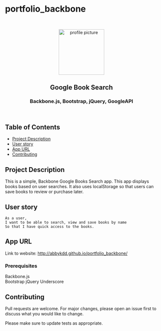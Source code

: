 # portfolio_backbone
<br />
<p align="center">

<img src="https://avatars0.githubusercontent.com/u/25917883?s=460&u=7a579ca5b30bb0db40db0edc7ee93d9ee2469dc7&v=4"  alt="profile picture" width="150" height="150">

<h2 align="center">Google Book Search</h2>

<h3 align="center">
 Backbone.js, Bootstrap, jQuery, GoogleAPI

</h3>
<br />
</p>


## Table of Contents
* [Project Description](#project-description)
* [User story](#user-story)
* [App URL](#app-url)
* [Contributing](#contributing)



## Project Description
This is a simple,  Backbone Google Books Search app. This app displays books based on user searches. It also uses localStorage so that users can save books to review or purchase later.


## User story

```
As a user, 
I want to be able to search, view and save books by name
So that I have quick access to the books.
```


## App URL
 Link to website: http://abbykdd.github.io/portfolio_backbone/
 



### Prerequisites
  Backbone.js  
  Bootstrap
  jQuery
  Underscore


## Contributing
 Pull requests are welcome. For major changes, please open an issue first to discuss what you would like to change. 
 
 Please make sure to update tests as appropriate.
